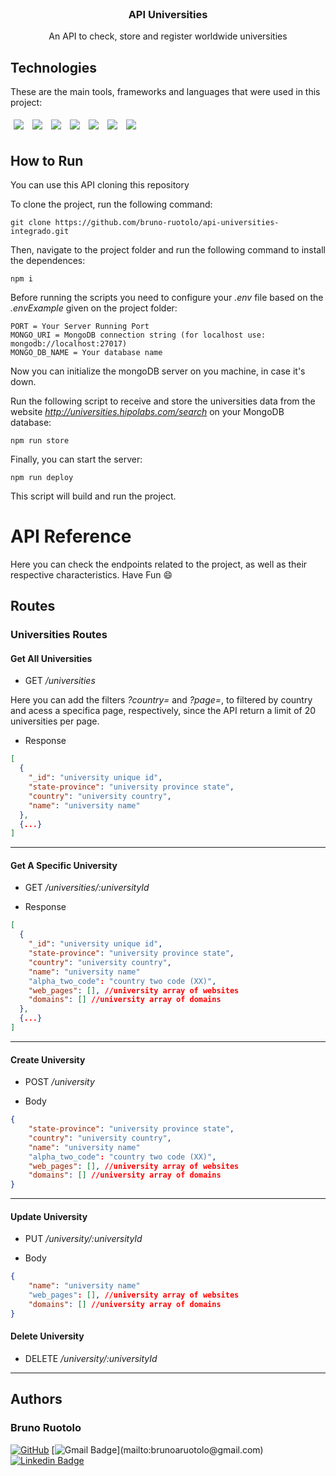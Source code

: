 <br />
<div align="center">
    <h3 align="center">API Universities</h3>
    <p> An API to check, store and register worldwide universities </p>
</div>

## Technologies
These are the main tools, frameworks and languages that were used in this project:<br>

<div>
  <img style='margin: 5px;' src="https://img.shields.io/badge/Node.js-339933?style=for-the-badge&logo=nodedotjs&logoColor=white"/>
  <img style='margin: 5px;' src="https://img.shields.io/badge/Express.js-000000?style=for-the-badge&logo=express&logoColor=white"/>
  <img style='margin: 5px;' src="https://img.shields.io/badge/typescript-%233178C6.svg?&style=for-the-badge&logo=typescript&logoColor=white" />
  <img style='margin: 5px;' src="https://img.shields.io/badge/MongoDB-%234ea94b.svg?style=for-the-badge&logo=mongodb&logoColor=white" />
  <img style='margin: 5px;' src="https://img.shields.io/badge/Joi-FFFF00?style=for-the-badge&logo=joi&logoColor=058a5e"/>
   <img style='margin: 5px;' src="https://img.shields.io/badge/-jest-%23C21325?style=for-the-badge&logo=jest&logoColor=white"/>
  <img style='margin: 5px;' src="https://img.shields.io/badge/SuperTest-9254ff?style=for-the-badge&logo=supertest"/>
</div>

## How to Run

You can use this API cloning this repository 

To clone the project, run the following command:

```git
git clone https://github.com/bruno-ruotolo/api-universities-integrado.git
```

Then, navigate to the project folder and run the following command to install the dependences:

```git
npm i
```

Before running the scripts you need to configure your _.env_ file based on the _.envExample_ given on the project folder:

```git
PORT = Your Server Running Port
MONGO_URI = MongoDB connection string (for localhost use: mongodb://localhost:27017)
MONGO_DB_NAME = Your database name
```

Now you can initialize the mongoDB server on you machine, in case it's down.

Run the following script to receive and store the universities data from the website _http://universities.hipolabs.com/search_ on your MongoDB database:

```git
npm run store
```

Finally, you can start the server:

```git
npm run deploy
```

This script will build and run the project.

# API Reference

Here you can check the endpoints related to the project, as well as their respective characteristics. Have Fun 😄

## Routes
### Universities Routes

#### Get All Universities
- GET _/universities_

Here you can add the filters _?country=_ and  _?page=_, to filtered by country and acess a specifica page, respectively,
since the API return a limit of 20 universities per page.

- Response
```json
[
  {
    "_id": "university unique id",
    "state-province": "university province state",
    "country": "university country",
    "name": "university name"
  },
  {...}
]
```
---

#### Get A Specific University
- GET _/universities/:universityId_

- Response
```json
[
  {
    "_id": "university unique id",
    "state-province": "university province state",
    "country": "university country",
    "name": "university name"
    "alpha_two_code": "country two code (XX)",
    "web_pages": [], //university array of websites
    "domains": [] //university array of domains
  },
  {...}
]
```
---

#### Create University
- POST _/university_

- Body
```json
{
    "state-province": "university province state",
    "country": "university country",
    "name": "university name"
    "alpha_two_code": "country two code (XX)",
    "web_pages": [], //university array of websites
    "domains": [] //university array of domains
}
```
---

#### Update University
- PUT _/university/:universityId_

- Body
```json
{
    "name": "university name"
    "web_pages": [], //university array of websites
    "domains": [] //university array of domains
}
```

#### Delete University
- DELETE _/university/:universityId_

---

## Authors
### Bruno Ruotolo

[![GitHub](https://img.shields.io/badge/-BrunoRuotolo-black?style=for-the-badge&logo=github&logoColor=white&link=https://github.com/bruno-ruotolo/)]([https://www.linkedin.com/in/bruno-amaral-ruotolo-295876186/](https://github.com/bruno-ruotolo/))
[![Gmail Badge](https://img.shields.io/badge/-brunoaruotolo@gmail.com-c14438?style=flat-square&logo=Gmail&logoColor=white&link=mailto:)](mailto:brunoaruotolo@gmail.com)
[![Linkedin Badge](https://img.shields.io/badge/-brunoamaralruotolo-blue?style=flat-square&logo=Linkedin&logoColor=white&link=https://www.linkedin.com/in/bruno-amaral-ruotolo-295876186/)](https://www.linkedin.com/in/bruno-amaral-ruotolo-295876186/)
